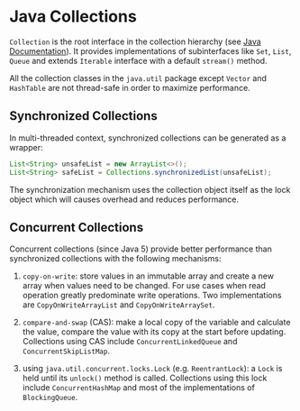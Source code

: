 # Java Collections


`Collection` is the root interface in the collection hierarchy (see [Java Documentation](https://docs.oracle.com/javase/8/docs/api/java/util/Collection.html)). It provides implementations of subinterfaces like `Set`, `List`, `Queue` and extends `Iterable` interface with a default `stream()` method.

All the collection classes in the `java.util` package except `Vector` and `HashTable` are not thread-safe in order to maximize performance.


## Synchronized Collections

In multi-threaded context, synchronized collections can be generated as a wrapper:

```java
List<String> unsafeList = new ArrayList<>();
List<String> safeList = Collections.synchronizedList(unsafeList);
```

The synchronization mechanism uses the collection object itself as the lock object which will causes overhead and reduces performance.

## Concurrent Collections

Concurrent collections (since Java 5) provide better performance than synchronized collections with the following mechanisms:

1. `copy-on-write`: store values in an immutable array and create a new array when values need to be changed. For use cases when read operation greatly predominate write operations. Two implementations are `CopyOnWriteArrayList` and `CopyOnWriteArraySet`.

2. `compare-and-swap` (CAS): make a local copy of the variable and calculate the value, compare the value with its copy at the start before updating. Collections using CAS include `ConcurrentLinkedQueue` and `ConcurrentSkipListMap`.

3. using `java.util.concurrent.locks.Lock` (e.g. `ReentrantLock`): a `Lock` is held until its `unlock()` method is called. Collections using this lock include `ConcurrentHashMap` and most of the implementations of `BlockingQueue`.
